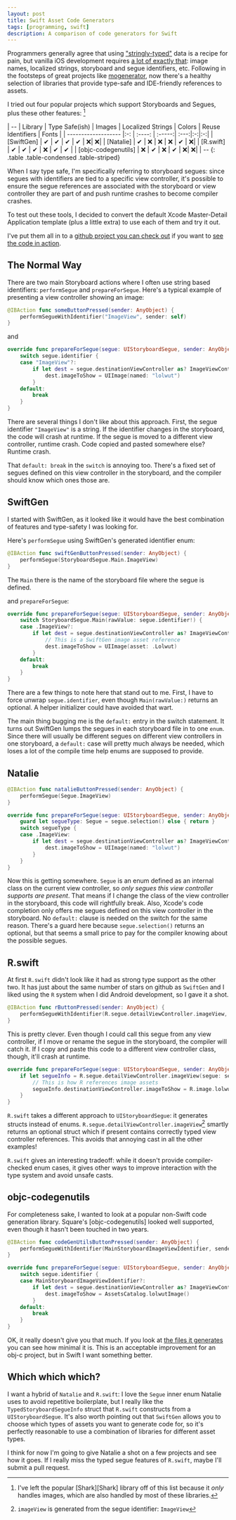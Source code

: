 ```yaml
---
layout: post
title: Swift Asset Code Generators
tags: [programming, swift]
description: A comparison of code generators for Swift
---
```


Programmers generally agree that using ["stringly-typed"][string] data is a recipe for pain, but vanilla iOS development requires [a lot of exactly that][square]: image names, localized strings, storyboard and segue identifiers, etc. Following in the footsteps of great projects like [mogenerator][], now there's a healthy selection of libraries that provide type-safe and IDE-friendly references to assets.

[string]: http://c2.com/cgi/wiki?StringlyTyped
[square]: https://corner.squareup.com/2014/02/objc-codegenutils.html
[mogenerator]: https://rentzsch.github.io/mogenerator/

I tried out four popular projects which support Storyboards and Segues, plus these other features: [^shark]

[^shark]: I've left the popular [Shark][Shark] library off of this list because it _only_ handles images, which are also handled by most of these libraries.

<div class="table-responsive" markdown="1">
| -- 
| Library | Type Safe(ish) | Images | Localized Strings | Colors | Reuse Identifiers | Fonts |
| ------------------- |:-: | :----: | :-----:| :---:|:-:|:-:|
| [SwiftGen]          | ✔  | ✔      | ✔      | ✔   | ❌| ❌|
| [Natalie]           | ✔  | ❌     | ❌     | ❌  | ✔ | ❌|
| [R.swift]           | ✔ | ✔      | ✔      | ❌  | ✔ | ✔ |
| [objc-codegenutils] | ❌ | ✔      | ❌     | ✔   | ❌| ❌|
| --
{: .table .table-condensed .table-striped}
</div>

[^seg]: and segues
[SwiftGen]: https://github.com/AliSoftware/SwiftGen
[Shark]: https://github.com/kaandedeoglu/Shark
[Natalie]: https://github.com/krzyzanowskim/Natalie
[R.swift]: https://github.com/mac-cain13/R.swift
[objc-codegenutils]: https://github.com/puls/objc-codegenutils

When I say type safe, I'm specifically referring to storyboard segues: since segues with identifiers are tied to a specific view controller, it's possible to ensure the segue references are associated with the storyboard or view controller they are part of and push runtime crashes to become compiler crashes. 

To test out these tools, I decided to convert the default Xcode Master-Detail Application template (plus a little extra) to use each of them and try it out.

I've put them all in to a [github project you can check out](https://github.com/Pretz/SwiftCodeGenUtils) if you want to [see the code in action](https://github.com/Pretz/SwiftCodeGenUtils/blob/master/CodeGenExample/MasterViewController.swift#L60-L83).

## The Normal Way

There are two main Storyboard actions where I often use string based identifiers: `performSegue` and `prepareForSegue`. Here's a typical example of presenting a view controller showing an image:

```swift
@IBAction func someButtonPressed(sender: AnyObject) {
    performSegueWithIdentifier("ImageView", sender: self)
}
```

and

~~~ swift
override func prepareForSegue(segue: UIStoryboardSegue, sender: AnyObject?) {
    switch segue.identifier {
    case "ImageView"?:
        if let dest = segue.destinationViewController as? ImageViewController {
            dest.imageToShow = UIImage(named: "lolwut")
        }
    default:
        break
    }
}
~~~

There are several things I don't like about this approach. First, the segue identifier `"ImageView"` is a string. If the identifier changes in the storyboard, the code will crash at runtime. If the segue is moved to a different view controller, runtime crash. Code copied and pasted somewhere else? Runtime crash.

That `default: break` in the `switch` is annoying too. There's a fixed set of segues defined on this view controller in the storyboard, and the compiler should know which ones those are.

## SwiftGen

I started with SwiftGen, as it looked like it would have the best combination of features and type-safety I was looking for.

Here's `performSegue` using SwiftGen's generated identifier enum:

```swift
@IBAction func swiftGenButtonPressed(sender: AnyObject) {
    performSegue(StoryboardSegue.Main.ImageView)
}
```

The `Main` there is the name of the storyboard file where the segue is defined.

and `prepareForSegue`:

```swift
override func prepareForSegue(segue: UIStoryboardSegue, sender: AnyObject?) {
    switch StoryboardSegue.Main(rawValue: segue.identifier!) {
    case .ImageView?:
        if let dest = segue.destinationViewController as? ImageViewController {
            // This is a SwiftGen image asset reference
            dest.imageToShow = UIImage(asset: .Lolwut)
        }
    default:
        break
    }
}
```


There are a few things to note here that stand out to me. First, I have to force unwrap `segue.identifier`, even though `Main(rawValue:)` returns an optional. A helper initializer could have avoided that wart.

The main thing bugging me is the `default:` entry in the switch statement. It turns out SwiftGen lumps the segues in each storyboard file in to one `enum`. Since there will usually be different segues on different view controllers in one storyboard, a `default:` case will pretty much always be needed, which loses a lot of the compile time help enums are supposed to provide.

## Natalie

```swift
@IBAction func natalieButtonPressed(sender: AnyObject) {
    performSegue(Segue.ImageView)
}
```

```swift
override func prepareForSegue(segue: UIStoryboardSegue, sender: AnyObject?) {
    guard let segueType: Segue = segue.selection() else { return }
    switch segueType {
    case .ImageView:
        if let dest = segue.destinationViewController as? ImageViewController {
            dest.imageToShow = UIImage(named: "lolwut")
        }
    }
}
```

Now this is getting somewhere. `Segue` is an enum defined as an internal class on the current view controller, so _only segues this view controller supports are present_. That means if I change the class of the view controller in the storyboard, this code will rightfully break. Also, Xcode's code completion only offers me segues defined on this view controller in the storyboard. No `default:` clause is needed on the switch for the same reason. There's a guard here because `segue.selection()` returns an optional, but that seems a small price to pay for the compiler knowing about the possible segues.

## R.swift

At first `R.swift` didn't look like it had as strong type support as the other two. It has just about the same number of stars on github as `SwiftGen` and I liked using the `R` system when I did Android development, so I gave it a shot.

```swift
@IBAction func rButtonPressed(sender: AnyObject) {
    performSegueWithIdentifier(R.segue.detailViewController.imageView, sender: self)
}
```

This is pretty clever. Even though I could call this segue from any view controller, if I move or rename the segue in the storyboard, the compiler will catch it. If I copy and paste this code to a different view controller class, though, it'll crash at runtime.

```swift
override func prepareForSegue(segue: UIStoryboardSegue, sender: AnyObject?) {
    if let segueInfo = R.segue.detailViewController.imageView(segue: segue) {
        // This is how R references image assets
        segueInfo.destinationViewController.imageToShow = R.image.lolwut()
    }
}
```

`R.swift` takes a different approach to `UIStoryboardSegue`: it generates structs instead of enums. `R.segue.detailViewController.imageView`[^1] smartly returns an optional struct which if present contains correctly typed view controller references. This avoids that annoying cast in all the other examples!

[^1]: `imageView` is generated from the segue identifier: `ImageView`

`R.swift` gives an interesting tradeoff: while it doesn't provide compiler-checked enum cases, it gives other ways to improve interaction with the type system and avoid unsafe casts.

## objc-codegenutils

For completeness sake, I wanted to look at a popular non-Swift code generation library. Square's [objc-codegenutils] looked well supported, even though it hasn't been touched in two years.

```swift
@IBAction func codeGenUtilsButtonPressed(sender: AnyObject) {
    performSegueWithIdentifier(MainStoryboardImageViewIdentifier, sender: self)
}
```

```swift
override func prepareForSegue(segue: UIStoryboardSegue, sender: AnyObject?) {
    switch segue.identifier {
    case MainStoryboardImageViewIdentifier?:
        if let dest = segue.destinationViewController as? ImageViewController {
            dest.imageToShow = AssetsCatalog.lolwutImage()
        }
    default:
        break
    }
}
```

OK, it really doesn't give you that much. If you look at [the files it generates](https://github.com/Pretz/SwiftCodeGenUtils/blob/master/CodeGenExample/MainStoryboardIdentifiers.m) you can see how minimal it is. This is an acceptable improvement for an obj-c project, but in Swift I want something better.

## Which which which?

I want a hybrid of `Natalie` and `R.swift`: I love the `Segue` inner enum Natalie uses to avoid repetitive boilerplate, but I really like the `TypedStoryboardSegueInfo` struct that `R.swift` constructs from a `UIStoryboardSegue`. It's also worth pointing out that `SwiftGen` allows you to choose which types of assets you want to generate code for, so it's perfectly reasonable to use a combination of libraries for different asset types.

I think for now I'm going to give Natalie a shot on a few projects and see how it goes. If I really miss the typed segue features of `R.swift`, maybe I'll submit a pull request.